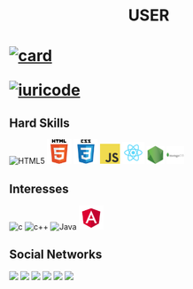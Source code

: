 <h1 align="center">USER<h1/>

[![card](https://github-readme-stats.vercel.app/api?username=alanchrissantony&theme=default)](https://github.com/alanchriss112114/)

[![iuricode](https://github-readme-stats.vercel.app/api/top-langs/?username=alanchrissantony&hide=html&layout=compact&theme=default)](https://github.com/alanchriss112114/)


## Hard Skills

<a><img height="40" src="https://imgur.com/UCSmwlz.png" alt="HTML5"/><a/>
<a><img height="44" src="https://raw.githubusercontent.com/github/explore/80688e429a7d4ef2fca1e82350fe8e3517d3494d/topics/html/html.png" alt="HTML5"/><a/>
<a><img height="44" src="https://raw.githubusercontent.com/github/explore/80688e429a7d4ef2fca1e82350fe8e3517d3494d/topics/css/css.png" alt="CSS"/><a/>
<a><img height="36" src="https://raw.githubusercontent.com/github/explore/80688e429a7d4ef2fca1e82350fe8e3517d3494d/topics/javascript/javascript.png" alt="Javascript"/><a/>
<a><img height="40" src="https://raw.githubusercontent.com/github/explore/80688e429a7d4ef2fca1e82350fe8e3517d3494d/topics/react/react.png" alt="React"/><a/>
<a><img height="32" src="https://raw.githubusercontent.com/github/explore/80688e429a7d4ef2fca1e82350fe8e3517d3494d/topics/nodejs/nodejs.png" alt="Nodejs"/><a/>
<a><img height="32" src="https://raw.githubusercontent.com/github/explore/80688e429a7d4ef2fca1e82350fe8e3517d3494d/topics/mongodb/mongodb.png" alt="MongoDB"/><a/>


## Interesses

<a><img height="44" src="https://cdn.iconscout.com/icon/free/png-512/c-programming-569564.png" alt="c"/><a/>
<a><img height="40" src="https://imgur.com/f3b7uly.png" alt="c++"/><a/>
<a><img height="40" src="https://imgur.com/8gX1qys.png" alt="Java"/><a/>
<a><img height="44" src="https://raw.githubusercontent.com/github/explore/80688e429a7d4ef2fca1e82350fe8e3517d3494d/topics/angular/angular.png" alt="Angular"/><a/>

## Social Networks
  
  
  
  <a href="www.google.com"><img src="https://img.shields.io/badge/LinkedIn-0077B5?style=for-the-badge&logo=linkedin&logoColor=white"/><a/>
  <a href="www.google.com"><img src="https://img.shields.io/badge/Instagram-E4405F?style=for-the-badge&logo=instagram&logoColor=white"/><a/>
  <a href="www.google.com"><img src="https://img.shields.io/badge/Twitter-1DA1F2?style=for-the-badge&logo=twitter&logoColor=white"/><a/>
  <a href="www.google.com"><img src="https://img.shields.io/badge/Facebook-1877F2?style=for-the-badge&logo=facebook&logoColor=white"/><a/>
  <a href="www.google.com"><img src="https://img.shields.io/badge/Gmail-D14836?style=for-the-badge&logo=gmail&logoColor=white"/><a/>
  <a href="www.google.com"><img src="https://img.shields.io/badge/Telegram-2CA5E0?style=for-the-badge&logo=telegram&logoColor=white"/><a/>
 

